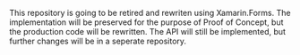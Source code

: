 This repository is going to be retired and rewriten using Xamarin.Forms. The implementation 
will be preserved for the purpose of Proof of Concept, but the production code will be rewritten. 
The API will still be implemented, but further changes will be in a seperate repository. 
